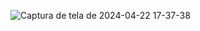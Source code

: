 ![Captura de tela de 2024-04-22 17-37-38](https://github.com/klausmerini/SpringTest/assets/109608171/f6e7fb13-c63e-4853-a96d-d461120470a8)
